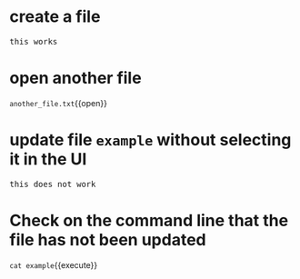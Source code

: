 
# create a file
<pre class="file" data-filename="example" data-target="replace">
this works
</pre>

# open another file
`another_file.txt`{{open}}

# update file `example` without selecting it in the UI
<pre class="file" data-filename="example" data-target="replace">
this does not work
</pre>

# Check on the command line that the file has not been updated
`cat example`{{execute}}
